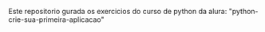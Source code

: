 Este repositorio gurada os exercicios do curso de python da alura: "python-crie-sua-primeira-aplicacao"
